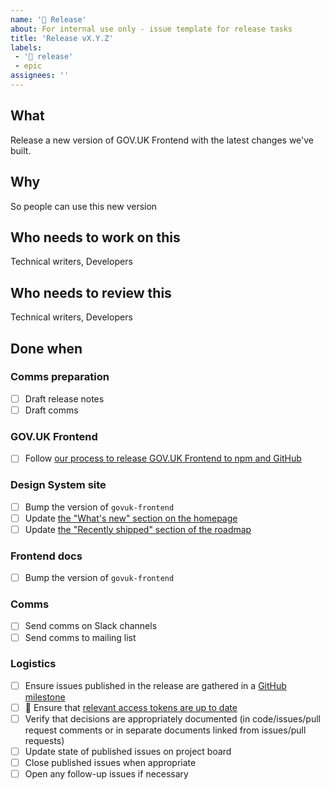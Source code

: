 ```yaml
---
name: '🚀 Release'
about: For internal use only - issue template for release tasks
title: 'Release vX.Y.Z'
labels: 
 - '🚀 release'
 - epic
assignees: ''
---
```


<!--

  This is a template for issues tracking the tasks we need to go through when releasing
  a new version of GOV.UK Template. Feel free to amend the content in the different sections,
  especially the task lists as there may be extra tasks specific to the release at hand.

-->

## What

Release a new version of GOV.UK Frontend with the latest changes we've built.

## Why

So people can use this new version

## Who needs to work on this

Technical writers, Developers

## Who needs to review this

Technical writers, Developers

## Done when

### Comms preparation

- [ ] Draft release notes
- [ ] Draft comms

### GOV.UK Frontend

- [ ] Follow [our process to release GOV.UK Frontend to npm and GitHub](https://github.com/alphagov/govuk-frontend/blob/main/docs/releasing/publishing.md)

### Design System site

- [ ] Bump the version of `govuk-frontend`
- [ ] Update [the "What's new" section on the homepage](https://github.com/alphagov/govuk-design-system/blob/main/views/partials/_whats-new.njk)
- [ ] Update [the "Recently shipped" section of the roadmap](https://github.com/alphagov/govuk-design-system/blob/main/src/community/roadmap/index.md#recently-shipped)

### Frontend docs

- [ ] Bump the version of `govuk-frontend`

### Comms

- [ ] Send comms on Slack channels
- [ ] Send comms to mailing list

### Logistics

- [ ] Ensure issues published in the release are gathered in a [GitHub milestone](https://docs.github.com/en/issues/using-labels-and-milestones-to-track-work/about-milestones)
- [ ] 🔑 Ensure that [relevant access tokens are up to date](https://github.com/alphagov/govuk-frontend/blob/main/docs/releasing/before-publishing-a-release.md#make-sure-access-tokens-are-up-to-date)
- [ ] Verify that decisions are appropriately documented (in code/issues/pull request comments or in separate documents linked from issues/pull requests)
- [ ] Update state of published issues on project board
- [ ] Close published issues when appropriate
- [ ] Open any follow-up issues if necessary
